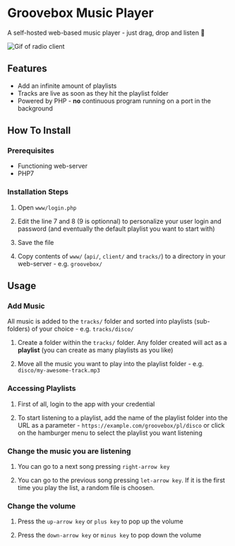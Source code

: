 # Groovebox Music Player
A self-hosted web-based music player - just drag, drop and listen 🎵


![Gif of radio client](template/example.gif)


## Features

- Add an infinite amount of playlists
- Tracks are live as soon as they hit the playlist folder
- Powered by PHP - **no** continuous program running on a port in the background


## How To Install

### Prerequisites

- Functioning web-server
- PHP7


### Installation Steps

1. Open `www/login.php`

2. Edit the line 7 and 8 (9 is optionnal) to personalize your user login and password (and eventually the default playlist you want to start with)

3. Save the file

4. Copy contents of `www/` (`api/`, `client/` and `tracks/`) to a directory in your web-server - e.g. `groovebox/`


## Usage

### Add Music

All music is added to the `tracks/` folder and sorted into playlists (sub-folders) of your choice - e.g. `tracks/disco/`

1. Create a folder within the `tracks/` folder. Any folder created will act as a **playlist** (you can create as many playlists as you like)

2. Move all the music you want to play into the playlist folder - e.g. `disco/my-awesome-track.mp3`


### Accessing Playlists

1. First of all, login to the app with your credential

2. To start listening to a playlist, add the name of the playlist folder into the URL as a parameter - `https://example.com/groovebox/pl/disco` or click on the hamburger menu to select the playlist you want listening

### Change the music you are listening

1. You can go to a next song pressing `right-arrow key`

2. You can go to the previous song pressing `let-arrow key`. If it is the first time you play the list, a random file is choosen.

### Change the volume

1. Press the `up-arrow key` or `plus key` to pop up the volume

2. Press the `down-arrow key` or `minus key` to pop down the volume